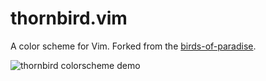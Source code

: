 # thornbird.vim

A color scheme for Vim. Forked from the [birds-of-paradise].

![thornbird colorscheme demo][demo]

[birds-of-paradise]: https://github.com/ronny/birds-of-paradise.vim
[demo]: http://s1.bild.me/bilder/030315/9826989thornbird-colorscheme-demo.png
